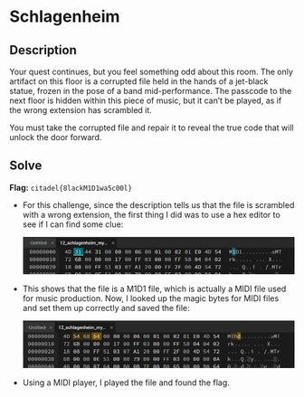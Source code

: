 # Schlagenheim

## Description
Your quest continues, but you feel something odd about this room. The only artifact on this floor is a corrupted file held in the hands of a jet-black statue, frozen in the pose of a band mid-performance. The passcode to the next floor is hidden within this piece of music, but it can’t be played, as if the wrong extension has scrambled it.

You must take the corrupted file and repair it to reveal the true code that will unlock the door forward.

## Solve
**Flag:** `citadel{8lackM1D1wa5c00l}`

- For this challenge, since the description tells us that the file is scrambled with a wrong extension, the first thing I did was to use a hex editor to see if I can find some clue:

   ![alt text](<Screenshot 2025-10-19 193316.png>)

- This shows that the file is a M1D1 file, which is actually a MIDI file used for music production. Now, I looked up the magic bytes for MIDI files and set them up correctly and saved the file: 

   ![alt text](<Screenshot 2025-10-19 193339.png>)

- Using a MIDI player, I played the file and found the flag.